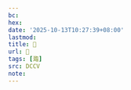 ```yaml
---
bc:
hex:
date: '2025-10-13T10:27:39+08:00'
lastmod:
title: 􄙝
url: 􄙝
tags: [瀶]
src: DCCV
note:
---
```

